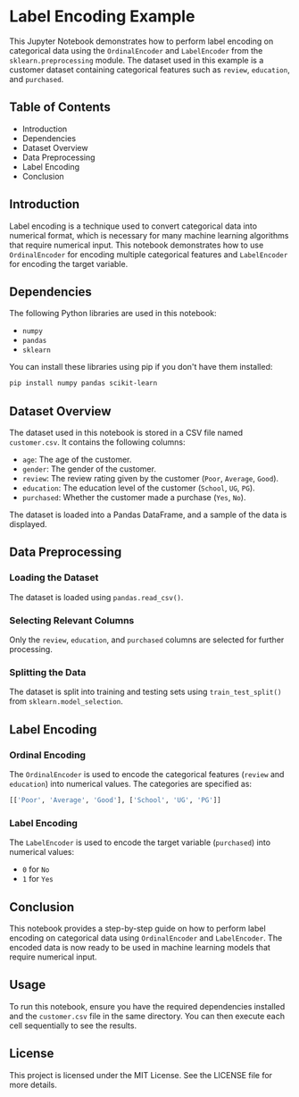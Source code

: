 # Label Encoding Example

This Jupyter Notebook demonstrates how to perform label encoding on categorical data using the `OrdinalEncoder` and `LabelEncoder` from the `sklearn.preprocessing` module. The dataset used in this example is a customer dataset containing categorical features such as `review`, `education`, and `purchased`.

## Table of Contents
- Introduction
- Dependencies
- Dataset Overview
- Data Preprocessing
- Label Encoding
- Conclusion

## Introduction
Label encoding is a technique used to convert categorical data into numerical format, which is necessary for many machine learning algorithms that require numerical input. This notebook demonstrates how to use `OrdinalEncoder` for encoding multiple categorical features and `LabelEncoder` for encoding the target variable.

## Dependencies
The following Python libraries are used in this notebook:

- `numpy`
- `pandas`
- `sklearn`

You can install these libraries using pip if you don't have them installed:

```bash
pip install numpy pandas scikit-learn
```

## Dataset Overview
The dataset used in this notebook is stored in a CSV file named `customer.csv`. It contains the following columns:

- `age`: The age of the customer.
- `gender`: The gender of the customer.
- `review`: The review rating given by the customer (`Poor`, `Average`, `Good`).
- `education`: The education level of the customer (`School`, `UG`, `PG`).
- `purchased`: Whether the customer made a purchase (`Yes`, `No`).

The dataset is loaded into a Pandas DataFrame, and a sample of the data is displayed.

## Data Preprocessing

### Loading the Dataset
The dataset is loaded using `pandas.read_csv()`.

### Selecting Relevant Columns
Only the `review`, `education`, and `purchased` columns are selected for further processing.

### Splitting the Data
The dataset is split into training and testing sets using `train_test_split()` from `sklearn.model_selection`.

## Label Encoding

### Ordinal Encoding
The `OrdinalEncoder` is used to encode the categorical features (`review` and `education`) into numerical values. The categories are specified as:

```python
[['Poor', 'Average', 'Good'], ['School', 'UG', 'PG']]
```

### Label Encoding
The `LabelEncoder` is used to encode the target variable (`purchased`) into numerical values:

- `0` for `No`
- `1` for `Yes`

## Conclusion
This notebook provides a step-by-step guide on how to perform label encoding on categorical data using `OrdinalEncoder` and `LabelEncoder`. The encoded data is now ready to be used in machine learning models that require numerical input.

## Usage
To run this notebook, ensure you have the required dependencies installed and the `customer.csv` file in the same directory. You can then execute each cell sequentially to see the results.

## License
This project is licensed under the MIT License. See the LICENSE file for more details.

